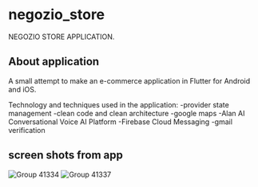 # negozio_store

NEGOZIO STORE APPLICATION.

## About application

A small attempt to make an e-commerce application in Flutter for Android and iOS.

Technology and techniques used in the application:
-provider state management
-clean code and clean architecture
-google maps
-Alan AI Conversational Voice AI Platform
-Firebase Cloud Messaging
-gmail verification

## screen shots from app
![Group 41334](https://user-images.githubusercontent.com/61250075/185682584-fb685bbf-f87f-415d-bb98-96b9896a8a99.png)
![Group 41337](https://user-images.githubusercontent.com/61250075/185683331-ce94d501-b724-4455-830a-c0d6ca547936.png)

